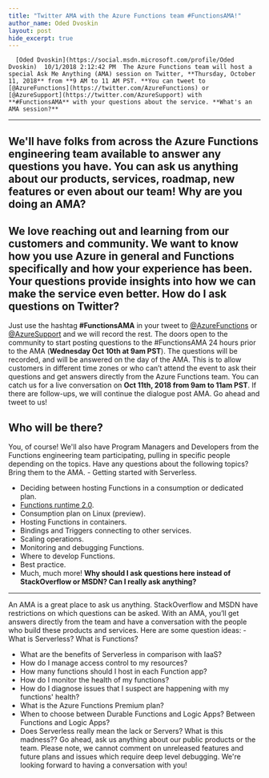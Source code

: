 ```yaml
---
title: "Twitter AMA with the Azure Functions team #FunctionsAMA!"
author_name: Oded Dvoskin
layout: post
hide_excerpt: true
---
```

      [Oded Dvoskin](https://social.msdn.microsoft.com/profile/Oded Dvoskin)  10/1/2018 2:12:42 PM  The Azure Functions team will host a special Ask Me Anything (AMA) session on Twitter, **Thursday, October 11, 2018** from **9 AM to 11 AM PST. **You can tweet to [@AzureFunctions](https://twitter.com/AzureFunctions) or [@AzureSupport](https://twitter.com/AzureSupport) with **#FunctionsAMA** with your questions about the service. **What's an AMA session?**
--------------------------

 We'll have folks from across the Azure Functions engineering team available to answer any questions you have. You can ask us anything about our products, services, roadmap, new features or even about our team! **Why are you doing an AMA?**
-----------------------------

 We love reaching out and learning from our customers and community. We want to know how you use Azure in general and Functions specifically and how your experience has been. Your questions provide insights into how we can make the service even better. **How do I ask questions on Twitter?**
--------------------------------------

 Just use the hashtag **#FunctionsAMA** in your tweet to [@AzureFunctions](https://twitter.com/AzureFunctions) or [@AzureSupport](https://twitter.com/AzureSupport) and we will record the rest. The doors open to the community to start posting questions to the #FunctionsAMA 24 hours prior to the AMA (**Wednesday Oct 10th at 9am PST**). The questions will be recorded, and will be answered on the day of the AMA. This is to allow customers in different time zones or who can’t attend the event to ask their questions and get answers directly from the Azure Functions team. You can catch us for a live conversation on **Oct 11th, 2018 from 9am to 11am PST**. If there are follow-ups, we will continue the dialogue post AMA. Go ahead and tweet to us!

 **Who will be there?**
----------------------

 You, of course! We'll also have Program Managers and Developers from the Functions engineering team participating, pulling in specific people depending on the topics. Have any questions about the following topics? Bring them to the AMA.  - Getting started with Serverless.
 - Deciding between hosting Functions in a consumption or dedicated plan.
 - [Functions runtime 2.0](https://azure.microsoft.com/en-us/blog/introducing-azure-functions-2-0/).
 - Consumption plan on Linux (preview).
 - Hosting Functions in containers.
 - Bindings and Triggers connecting to other services.
 - Scaling operations.
 - Monitoring and debugging Functions.
 - Where to develop Functions.
 - Best practice.
 - Much, much more!
  **Why should I ask questions here instead of StackOverflow or MSDN? Can I really ask anything?**
------------------------------------------------------------------------------------------------

 An AMA is a great place to ask us anything. StackOverflow and MSDN have restrictions on which questions can be asked. With an AMA, you’ll get answers directly from the team and have a conversation with the people who build these products and services. Here are some question ideas:  - What is Serverless? What is Functions?
 - What are the benefits of Serverless in comparison with IaaS?
 - How do I manage access control to my resources?
 - How many functions should I host in each Function app?
 - How do I monitor the health of my functions?
 - How do I diagnose issues that I suspect are happening with my functions' health?
 - What is the Azure Functions Premium plan?
 - When to choose between Durable Functions and Logic Apps? Between Functions and Logic Apps?
 - Does Serverless really mean the lack or Servers? What is this madness??
  Go ahead, ask us anything about our public products or the team. Please note, we cannot comment on unreleased features and future plans and issues which require deep level debugging. We're looking forward to having a conversation with you!     